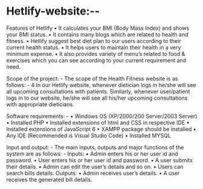 # Hetlify-website:--

Features of Hetlify
• It calculates your BMI (Body Mass Index) and shows your BMI status.
• It contains many blogs which are related to health and fitness.
• Hetlify suggest best diet plan to our users according to their current health status.
• It helps users to maintain their health in a very minimum expense.
• It also provides variety of menu’s related to food & exercises which you can see according to your current requirement and need.

Scope of the project: -
The scope of the Health Fitness website is as follows: -
4 In our Hetlify website, whenever dietician logs in he/she will see all upcoming consultations with patients.
Similarly, whenever user/patient logs in to our website, he/she will see all his/her upcoming consultations with appropriate dieticians.

Software requirements: -
• Windows OS (XP/2000/200 Server/2003 Server)
• Installed PHP
• Installed extensions of html and CSS in respective IDE
• Installed extensions of JavaScript 6
• XAMPP package should be installed
• Any IDE (Recommended is Visual Studio Code)
• Installed MYSQL

Input and output: -
The main inputs, outputs and major functions of the system are as follows: -
Inputs: • Admin enters his or her user id and password.
• User enters his or her user id and password.
• A user submits their details.
• Admin can edit the user’s details and so on.
• Users can search bills details. Outputs:
• Admin receives user’s details.
• A user receives the generated bill details.
